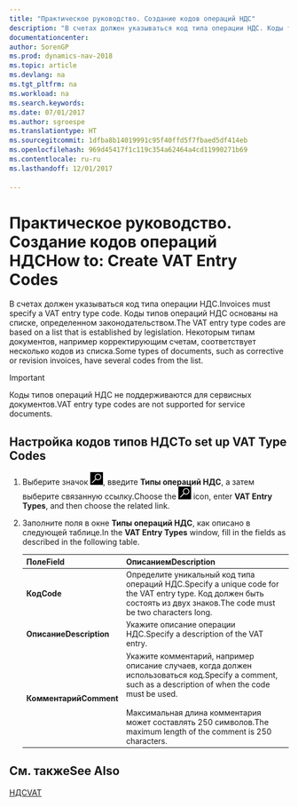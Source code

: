 ```yaml
---
title: "Практическое руководство. Создание кодов операций НДС"
description: "В счетах должен указываться код типа операции НДС. Коды типов операций НДС основаны на списке, определенном законодательством. Некоторым типам документов, например корректирующим счетам, соответствует несколько кодов из списка."
documentationcenter: 
author: SorenGP
ms.prod: dynamics-nav-2018
ms.topic: article
ms.devlang: na
ms.tgt_pltfrm: na
ms.workload: na
ms.search.keywords: 
ms.date: 07/01/2017
ms.author: sgroespe
ms.translationtype: HT
ms.sourcegitcommit: 1dfba8b14019991c95f40ffd5f7fbaed5df414eb
ms.openlocfilehash: 969d45417f1c119c354a62464a4cd11990271b69
ms.contentlocale: ru-ru
ms.lasthandoff: 12/01/2017

---
```

# <a name="how-to-create-vat-entry-codes"></a><span data-ttu-id="a5615-105">Практическое руководство. Создание кодов операций НДС</span><span class="sxs-lookup"><span data-stu-id="a5615-105">How to: Create VAT Entry Codes</span></span>
<span data-ttu-id="a5615-106">В счетах должен указываться код типа операции НДС.</span><span class="sxs-lookup"><span data-stu-id="a5615-106">Invoices must specify a VAT entry type code.</span></span> <span data-ttu-id="a5615-107">Коды типов операций НДС основаны на списке, определенном законодательством.</span><span class="sxs-lookup"><span data-stu-id="a5615-107">The VAT entry type codes are based on a list that is established by legislation.</span></span> <span data-ttu-id="a5615-108">Некоторым типам документов, например корректирующим счетам, соответствует несколько кодов из списка.</span><span class="sxs-lookup"><span data-stu-id="a5615-108">Some types of documents, such as corrective or revision invoices, have several codes from the list.</span></span>  

> [!IMPORTANT]  
>  <span data-ttu-id="a5615-109">Коды типов операций НДС не поддерживаются для сервисных документов.</span><span class="sxs-lookup"><span data-stu-id="a5615-109">VAT entry type codes are not supported for service documents.</span></span>  

## <a name="to-set-up-vat-type-codes"></a><span data-ttu-id="a5615-110">Настройка кодов типов НДС</span><span class="sxs-lookup"><span data-stu-id="a5615-110">To set up VAT Type Codes</span></span>  

1.  <span data-ttu-id="a5615-111">Выберите значок ![Поиск страницы или отчета](../../media/ui-search/search_small.png "Значок поиска страницы или отчета"), введите **Типы операций НДС**, а затем выберите связанную ссылку.</span><span class="sxs-lookup"><span data-stu-id="a5615-111">Choose the ![Search for Page or Report](../../media/ui-search/search_small.png "Search for Page or Report icon") icon, enter **VAT Entry Types**, and then choose the related link.</span></span>  
2.  <span data-ttu-id="a5615-112">Заполните поля в окне **Типы операций НДС**, как описано в следующей таблице.</span><span class="sxs-lookup"><span data-stu-id="a5615-112">In the **VAT Entry Types** window, fill in the fields as described in the following table.</span></span>  

    |<span data-ttu-id="a5615-113">Поле</span><span class="sxs-lookup"><span data-stu-id="a5615-113">Field</span></span>|<span data-ttu-id="a5615-114">Описанием</span><span class="sxs-lookup"><span data-stu-id="a5615-114">Description</span></span>|  
    |---------------------------------|---------------------------------------|  
    |<span data-ttu-id="a5615-115">**Код**</span><span class="sxs-lookup"><span data-stu-id="a5615-115">**Code**</span></span>|<span data-ttu-id="a5615-116">Определите уникальный код типа операций НДС.</span><span class="sxs-lookup"><span data-stu-id="a5615-116">Specify a unique code for the VAT entry type.</span></span> <span data-ttu-id="a5615-117">Код должен быть состоять из двух знаков.</span><span class="sxs-lookup"><span data-stu-id="a5615-117">The code must be two characters long.</span></span>|  
    |<span data-ttu-id="a5615-118">**Описание**</span><span class="sxs-lookup"><span data-stu-id="a5615-118">**Description**</span></span>|<span data-ttu-id="a5615-119">Укажите описание операции НДС.</span><span class="sxs-lookup"><span data-stu-id="a5615-119">Specify a description of the VAT entry.</span></span>|  
    |<span data-ttu-id="a5615-120">**Комментарий**</span><span class="sxs-lookup"><span data-stu-id="a5615-120">**Comment**</span></span>|<span data-ttu-id="a5615-121">Укажите комментарий, например описание случаев, когда должен использоваться код.</span><span class="sxs-lookup"><span data-stu-id="a5615-121">Specify a comment, such as a description of when the code must be used.</span></span><br /><br /> <span data-ttu-id="a5615-122">Максимальная длина комментария может составлять 250 символов.</span><span class="sxs-lookup"><span data-stu-id="a5615-122">The maximum length of the comment is 250 characters.</span></span>|  

## <a name="see-also"></a><span data-ttu-id="a5615-123">См. также</span><span class="sxs-lookup"><span data-stu-id="a5615-123">See Also</span></span>  
[<span data-ttu-id="a5615-124">НДС</span><span class="sxs-lookup"><span data-stu-id="a5615-124">VAT</span></span>](vat.md)

